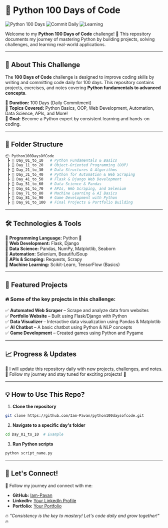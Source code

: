 # 🚀 Python 100 Days of Code

![Python 100 Days](https://img.shields.io/badge/Python-100%20Days-blue.svg)
![Commit Daily](https://img.shields.io/badge/Commit-Daily-green.svg)
![Learning](https://img.shields.io/badge/Learning-Continuous-orange.svg)

Welcome to my **Python 100 Days of Code** challenge! 🎯 This repository documents my journey of mastering Python by building projects, solving challenges, and learning real-world applications.

---

## 📌 About This Challenge
The **100 Days of Code** challenge is designed to improve coding skills by writing and committing code daily for 100 days. This repository contains projects, exercises, and notes covering **Python fundamentals to advanced concepts**.

🔹 **Duration:** 100 Days (Daily Commitment)  
🔹 **Topics Covered:** Python Basics, OOP, Web Development, Automation, Data Science, APIs, and More!  
🔹 **Goal:** Become a Python expert by consistent learning and hands-on coding.  

---

## 📂 Folder Structure
```bash
📦 Python100DaysOfCode
 ┣ 📂 Day_01_to_10   # Python Fundamentals & Basics
 ┣ 📂 Day_11_to_20   # Object-Oriented Programming (OOP)
 ┣ 📂 Day_21_to_30   # Data Structures & Algorithms
 ┣ 📂 Day_31_to_40   # Python for Automation & Web Scraping
 ┣ 📂 Day_41_to_50   # Flask & Django Web Development
 ┣ 📂 Day_51_to_60   # Data Science & Pandas
 ┣ 📂 Day_61_to_70   # APIs, Web Scraping, and Selenium
 ┣ 📂 Day_71_to_80   # Machine Learning & AI Basics
 ┣ 📂 Day_81_to_90   # Game Development with Python
 ┣ 📂 Day_91_to_100  # Final Projects & Portfolio Building
```

---

## 🛠️ Technologies & Tools
🔹 **Programming Language:** Python 🐍  
🔹 **Web Development:** Flask, Django  
🔹 **Data Science:** Pandas, NumPy, Matplotlib, Seaborn  
🔹 **Automation:** Selenium, BeautifulSoup  
🔹 **APIs & Scraping:** Requests, Scrapy  
🔹 **Machine Learning:** Scikit-Learn, TensorFlow (Basics)  

---

## 🚀 Featured Projects
### 🔥 **Some of the key projects in this challenge:**
✅ **Automated Web Scraper** – Scrape and analyze data from websites  
✅ **Portfolio Website** – Built using Flask/Django with Python  
✅ **Data Visualizer** – Interactive data visualization using Pandas & Matplotlib  
✅ **AI Chatbot** – A basic chatbot using Python & NLP concepts  
✅ **Game Development** – Created games using Python and Pygame  

---

## 📈 Progress & Updates
📌 I will update this repository daily with new projects, challenges, and notes.  
📌 Follow my journey and stay tuned for exciting projects! 🚀  

---

## 💡 How to Use This Repo?
1. **Clone the repository**
```bash
git clone https://github.com/Iam-Pavan/python100daysofcode.git
```
2. **Navigate to a specific day's folder**
```bash
cd Day_01_to_10  # Example
```
3. **Run Python scripts**
```bash
python script_name.py
```

---

## 🌟 Let's Connect!
🚀 Follow my journey and connect with me:
- **GitHub:** [Iam-Pavan](https://github.com/Iam-Pavan)
- **LinkedIn:** [Your LinkedIn Profile](#)
- **Portfolio:** [Your Portfolio](#)

🔥 _"Consistency is the key to mastery! Let's code daily and grow together!"_ 🔥
